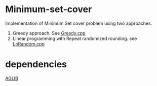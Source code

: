 # Minimum-set-cover
Implementation of Minimum Set cover problem using two approaches.
1. Greedy approach. See [Greedy.cpp](https://github.com/dhavalraj007/Minimum-set-cover/blob/master/LP_test/Greedy.cpp)
2. Linear programming with Repeat randomized rounding. see [LpRandom.cpp](https://github.com/dhavalraj007/Minimum-set-cover/blob/master/LP_test/LpRandom.cpp)
# dependencies
[AGLIB](https://www.alglib.net/download.php#cpp)
